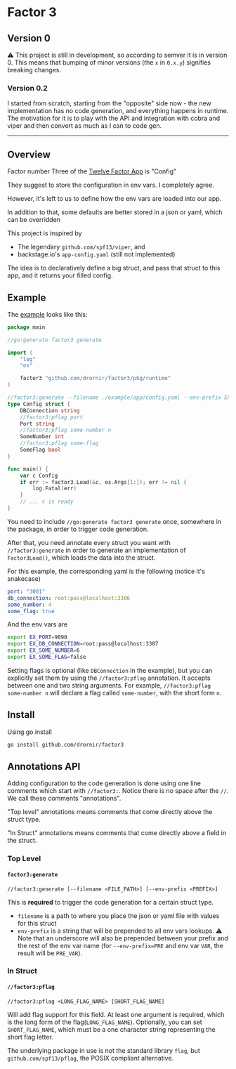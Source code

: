 # Factor 3

## Version 0

⚠️ This project is still in development, so according to semver it is in version 0.
This means that bumping of minor versions (the `x` in `0.x.y`) signifies breaking changes.

### Version 0.2

I started from scratch, starting from the "opposite" side now - the new implementation
has no code generation, and everything happens in runtime. The motivation for it is to
play with the API and integration with cobra and viper and then convert as much as I can to code gen.

---

## Overview

Factor number Three of the [Twelve Factor App](https://12factor.net/config) is "Config"

They suggest to store the configuration in env vars. I completely agree.

However, it's left to us to define how the env vars are loaded into our app.

In addition to that, some defaults are better stored in a json or yaml, which
can be overridden

This project is inspired by

- The legendary `github.com/spf13/viper`, and
- backstage.io's `app-config.yaml` (still not implemented)

The idea is to declaratively define a big struct, and pass that struct to
this app, and it returns your filled config.

## Example

The [example](./example/app) looks like this:

```go
package main

//go:generate factor3 generate

import (
	"log"
	"os"

	factor3 "github.com/drornir/factor3/pkg/runtime"
)

//factor3:generate --filename ./example/app/config.yaml --env-prefix EX
type Config struct {
	DBConnection string
	//factor3:pflag port
	Port string
	//factor3:pflag some-number n
	SomeNumber int
	//factor3:pflag some-flag
	SomeFlag bool
}

func main() {
	var c Config
	if err := factor3.Load(&c, os.Args[1:]); err != nil {
		log.Fatal(err)
	}
	// ... c is ready
}
```

You need to include `//go:generate factor3 generate` once, somewhere in the package,
in order to trigger code generation.

After that, you need annotate every struct you want with `//factor3:generate` in
order to generate an implementation of `Factor3Load()`, which loads the data into
the struct.

For this example, the corresponding yaml is the following (notice it's snakecase)

```yaml
port: "3001"
db_connection: root:pass@localhost:3306
some_number: 4
some_flag: true
```

And the env vars are

```sh
export EX_PORT=9090
export EX_DB_CONNECTION=root:pass@localhost:3307
export EX_SOME_NUMBER=6
export EX_SOME_FLAG=false
```

Setting flags is optional (like `DBConnection` in the example), but you can
explicitly set them by using the `//factor3:pflag` annotation.
It accepts between one and two string arguments. For example,
`//factor3:pflag some-number n` will declare a flag called `some-number`, with
the short form `n`.

## Install

Using go install

```sh
go install github.com/drornir/factor3
```

## Annotations API

Adding configuration to the code generation is done using one line comments
which start with `//factor3:`. Notice there is no space after the `//`. We call
these comments "annotations".

"Top level" annotations means comments that come directly above the struct type.

"In Struct" annotations means comments that come directly above a field in the struct.

### Top Level

#### `factor3:generate`

`//factor3:generate [--filename <FILE_PATH>] [--env-prefix <PREFIX>]`

This is **required** to trigger the code generation for a certain struct type.

- `filename` is a path to where you place the json or yaml file with values for
  this struct
- `env-prefix` is a string that will be prepended to all env vars lookups. ⚠️ Note
  that an underscore will also be prepended between your prefix and the rest of
  the env var name (for `--env-prefix=PRE` and env var `VAR`, the result will be `PRE_VAR`).

### In Struct

#### `//factor3:pflag`

`//factor3:pflag <LONG_FLAG_NAME> [SHORT_FLAG_NAME]`

Will add flag support for this field. At least one argument is required,
which is the long form of the flag(`LONG_FLAG_NAME`). Optionally, you can set
`SHORT_FLAG_NAME`, which must be a one character string representing the short flag letter.

The underlying package in use is not the standard library `flag`, but
`github.com/spf13/pflag`, the POSIX compliant alternative.

